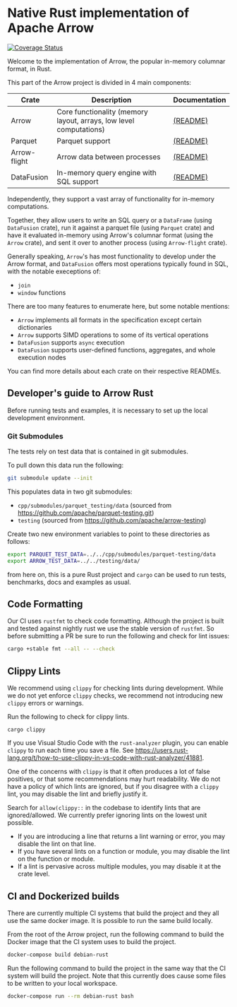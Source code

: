 <!---
  Licensed to the Apache Software Foundation (ASF) under one
  or more contributor license agreements.  See the NOTICE file
  distributed with this work for additional information
  regarding copyright ownership.  The ASF licenses this file
  to you under the Apache License, Version 2.0 (the
  "License"); you may not use this file except in compliance
  with the License.  You may obtain a copy of the License at

    http://www.apache.org/licenses/LICENSE-2.0

  Unless required by applicable law or agreed to in writing,
  software distributed under the License is distributed on an
  "AS IS" BASIS, WITHOUT WARRANTIES OR CONDITIONS OF ANY
  KIND, either express or implied.  See the License for the
  specific language governing permissions and limitations
  under the License.
-->

# Native Rust implementation of Apache Arrow

[![Coverage Status](https://codecov.io/gh/apache/arrow/rust/branch/master/graph/badge.svg)](https://codecov.io/gh/apache/arrow?branch=master)

Welcome to the implementation of Arrow, the popular in-memory columnar format, in Rust.

This part of the Arrow project is divided in 4 main components:

| Crate     | Description | Documentation |
|-----------|-------------|---------------|
|Arrow        | Core functionality (memory layout, arrays, low level computations) | [(README)](arrow/README.md) |
|Parquet      | Parquet support | [(README)](parquet/README.md) |
|Arrow-flight | Arrow data between processes | [(README)](arrow-flight/README.md) |
|DataFusion   | In-memory query engine with SQL support | [(README)](datafusion/README.md) |

Independently, they support a vast array of functionality for in-memory computations.

Together, they allow users to write an SQL query or a `DataFrame` (using `DataFusion` crate), run it against a parquet file (using `Parquet` crate) and have it evaluated in-memory using Arrow's columnar format (using the `Arrow` crate), and sent it over to another process (using `Arrow-flight` crate).

Generally speaking, `Arrow`'s has most functionality to develop under the Arrow format, and `DataFusion` offers most operations typically found in SQL, with the notable execeptions of:

* `join`
* `window` functions

There are too many features to enumerate here, but some notable mentions:

* `Arrow` implements all formats in the specification except certain dictionaries
* `Arrow` supports SIMD operations to some of its vertical operations
* `DataFusion` supports `async` execution
* `DataFusion` supports user-defined functions, aggregates, and whole execution nodes

You can find more details about each crate on their respective READMEs.

## Developer's guide to Arrow Rust

Before running tests and examples, it is necessary to set up the local development environment.

### Git Submodules

The tests rely on test data that is contained in git submodules.

To pull down this data run the following:

```bash
git submodule update --init
```

This populates data in two git submodules:

- `cpp/submodules/parquet_testing/data` (sourced from https://github.com/apache/parquet-testing.git)
- `testing` (sourced from https://github.com/apache/arrow-testing)

Create two new environment variables to point to these directories as follows:

```bash
export PARQUET_TEST_DATA=../../cpp/submodules/parquet-testing/data
export ARROW_TEST_DATA=../../testing/data/
```

from here on, this is a pure Rust project and `cargo` can be used to run tests, benchmarks, docs and examples as usual.

## Code Formatting

Our CI uses `rustfmt` to check code formatting.  Although the project is
built and tested against nightly rust we use the stable version of
`rustfmt`.  So before submitting a PR be sure to run the following
and check for lint issues:

```bash
cargo +stable fmt --all -- --check
```

## Clippy Lints

We recommend using `clippy` for checking lints during development. While we do not yet enforce `clippy` checks, we recommend not introducing new `clippy` errors or warnings.

Run the following to check for clippy lints.

```
cargo clippy
```

If you use Visual Studio Code with the `rust-analyzer` plugin, you can enable `clippy` to run each time you save a file. See https://users.rust-lang.org/t/how-to-use-clippy-in-vs-code-with-rust-analyzer/41881.

One of the concerns with `clippy` is that it often produces a lot of false positives, or that some recommendations may hurt readability. We do not have a policy of which lints are ignored, but if you disagree with a `clippy` lint, you may disable the lint and briefly justify it.

Search for `allow(clippy::` in the codebase to identify lints that are ignored/allowed. We currently prefer ignoring lints on the lowest unit possible.
* If you are introducing a line that returns a lint warning or error, you may disable the lint on that line.
* If you have several lints on a function or module, you may disable the lint on the function or module.
* If a lint is pervasive across multiple modules, you may disable it at the crate level.

## CI and Dockerized builds

There are currently multiple CI systems that build the project and they all use the same docker image. It is possible to run the same build locally.

From the root of the Arrow project, run the following command to build the Docker image that the CI system uses to build the project.

```bash
docker-compose build debian-rust
```

Run the following command to build the project in the same way that the CI system will build the project. Note that this currently does cause some files to be written to your local workspace.

```bash
docker-compose run --rm debian-rust bash
```
